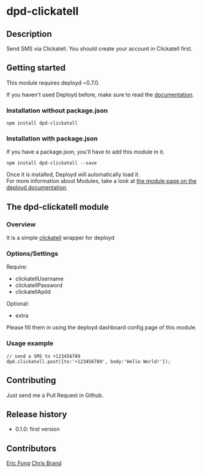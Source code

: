 # dpd-clickatell

## Description

Send SMS via Clickatell. You should create your account in Clickatell first.

## Getting started
This module requires deployd ~0.7.0.

If you haven't used Deployd before, make sure to read the [documentation](http://docs.deployd.com/).

### Installation without package.json
````
npm install dpd-clickatell
````

### Installation with package.json
If you have a package.json, you'll have to add this module in it.
````
npm install dpd-clickatell --save
````
Once it is installed, Deployd will automatically load it.  
For more information about Modules, take a look at [the module page on the deployd documentation](http://docs.deployd.com/docs/using-modules/).

## The dpd-clickatell module
### Overview

It is a simple [clickatell](https://www.npmjs.org/package/clickatell-node) wrapper for deployd

### Options/Settings

Require:
 - clickatellUsername
 - clickatellPassword
 - clickatellApiId

 Optional:
 - extra

Please fill them in using the deployd dashboard config page of this module.


### Usage example

    // send a SMS to +123456789
    dpd.clickatell.post({to:'+123456789', body:'Hello World!'});

## Contributing

Just send me a Pull Request in Github.

## Release history

 - 0.1.0: first version

## Contributors

[Eric Fong](https://github.com/ericfong)
[Chris Brand](http://www.cainsvault.com/)
